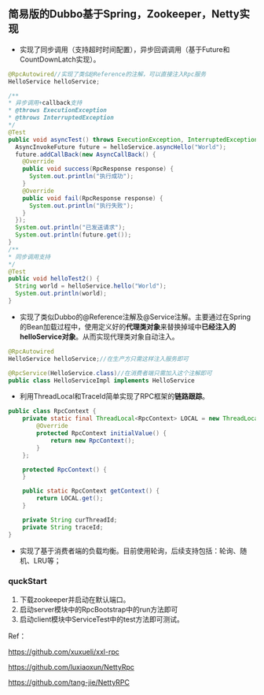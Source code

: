 ## 简易版的Dubbo基于Spring，Zookeeper，Netty实现

- 实现了同步调用（支持超时时间配置），异步回调调用（基于Future和CountDownLatch实现）。

```JAVA
@RpcAutowired//实现了类似@Reference的注解，可以直接注入Rpc服务
HelloService helloService;

/**
* 异步调用+callback支持
* @throws ExecutionException
* @throws InterruptedException
*/
@Test
public void asyncTest() throws ExecutionException, InterruptedException {
  AsyncInvokeFuture future = helloService.asyncHello("World");
  future.addCallBack(new AsyncCallBack() {
    @Override
    public void success(RpcResponse response) {
      System.out.println("执行成功");
    }
    @Override
    public void fail(RpcResponse response) {
      System.out.println("执行失败");
    }
  });
  System.out.println("已发送请求");
  System.out.println(future.get());
}
/**
* 同步调用支持
*/
@Test
public void helloTest2() {
  String world = helloService.hello("World");
  System.out.println(world);
}
```

- 实现了类似Dubbo的@Reference注解及@Service注解。主要通过在Spring的Bean加载过程中，使用定义好的**代理类对象**来替换掉域中**已经注入的helloService对象**。从而实现代理类对象自动注入。

```JAVA
@RpcAutowired
HelloService helloService;//在生产方只需这样注入服务即可

@RpcService(HelloService.class)//在消费者端只需加入这个注解即可
public class HelloServiceImpl implements HelloService
```

- 利用ThreadLocal和TraceId简单实现了RPC框架的**链路跟踪**。

```JAVA
public class RpcContext {
    private static final ThreadLocal<RpcContext> LOCAL = new ThreadLocal<RpcContext>() {
        @Override
        protected RpcContext initialValue() {
            return new RpcContext();
        }
    };

    protected RpcContext() {
    }

    public static RpcContext getContext() {
        return LOCAL.get();
    }

    private String curThreadId;
    private String traceId;
}
```



- 实现了基于消费者端的负载均衡。目前使用轮询，后续支持包括：轮询、随机、LRU等；

### quckStart

1. 下载zookeeper并启动在默认端口。
2. 启动server模块中的RpcBootstrap中的run方法即可
3. 启动client模块中ServiceTest中的test方法即可测试。

Ref：

https://github.com/xuxueli/xxl-rpc

https://github.com/luxiaoxun/NettyRpc

https://github.com/tang-jie/NettyRPC

